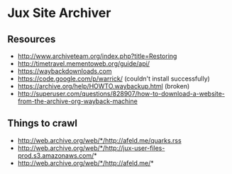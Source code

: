 # Jux Site Archiver

## Resources

* http://www.archiveteam.org/index.php?title=Restoring
* http://timetravel.mementoweb.org/guide/api/
* https://waybackdownloads.com
* https://code.google.com/p/warrick/ (couldn't install successfully)
* https://archive.org/help/HOWTO.waybackup.html (broken)
* http://superuser.com/questions/828907/how-to-download-a-website-from-the-archive-org-wayback-machine

## Things to crawl

* http://web.archive.org/web/*/http://afeld.me/quarks.rss
* http://web.archive.org/web/*/http://jux-user-files-prod.s3.amazonaws.com/*
* http://web.archive.org/web/*/http://afeld.me/*
